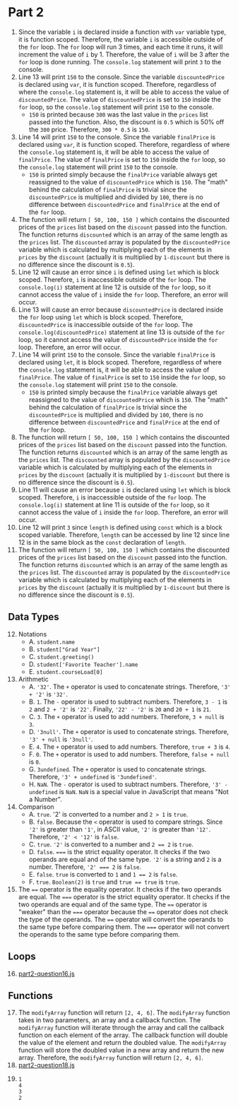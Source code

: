 # Part 2

1. Since the variable `i` is declared inside a function with `var` variable
   type, it is function scoped. Therefore, the variable `i` is accessible
   outside of the `for` loop. The `for` loop will run 3 times, and each time it
   runs, it will increment the value of `i` by 1. Therefore, the value of `i`
   will be 3 after the `for` loop is done running. The `console.log` statement
   will print `3` to the console.
2. Line 13 will print `150` to the console. Since the variable `discountedPrice`
   is declared using `var`, it is function scoped. Therefore, regardless of
   where the `console.log` statement is, it will be able to access the value of
   `discountedPrice`. The value of `discountedPrice` is set to `150` inside the
   `for` loop, so the `console.log` statement will print `150` to the console.
    - `150` is printed because `300` was the last value in the `prices` list
      passed into the function. Also, the discount is `0.5` which is 50% off the
      `300` price. Therefore, `300 * 0.5` is `150`.
3. Line 14 will print `150` to the console. Since the variable `finalPrice` is
   declared using `var`, it is function scoped. Therefore, regardless of where
   the `console.log` statement is, it will be able to access the value of
   `finalPrice`. The value of `finalPrice` is set to `150` inside the `for`
   loop, so the `console.log` statement will print `150` to the console.
    - `150` is printed simply because the `finalPrice` variable always get
      reassigned to the value of `discountedPrice` which is `150`. The "math"
      behind the calculation of `finalPrice` is trivial since the
      `discountedPrice` is multiplied and divided by `100`, there is no
      difference between `discountedPrice` and `finalPrice` at the end of the
      `for` loop.
4.  The function will return `[ 50, 100, 150 ]` which contains the discounted
    prices of the `prices` list based on the `discount` passed into the
    function. The function returns `discounted` which is an array of the same
    length as the `prices` list. The `discounted` array is populated by the
    `discountedPrice` variable which is calculated by multiplying each of the
    elements in `prices` by the `discount` (actually it is multiplied by
    `1-discount` but there is no difference since the discount is `0.5`).
5. Line 12 will cause an error since `i` is defined using `let` which is block
   scoped. Therefore, `i` is inaccessible outside of the `for` loop. The
   `console.log(i)` statement at line 12 is outside of the `for` loop, so it
   cannot access the value of `i` inside the `for` loop. Therefore, an error
   will occur.
6. Line 13 will cause an error because `discountedPrice` is declared inside the
   `for` loop using `let` which is block scoped. Therefore, `discountedPrice` is
   inaccessible outside of the `for` loop. The `console.log(discountedPrice)`
   statement at line 13 is outside of the `for` loop, so it cannot access the
   value of `discountedPrice` inside the `for` loop. Therefore, an error will
    occur.
7. Line 14 will print `150` to the console. Since the variable `finalPrice` is
   declared using `let`, it is block scoped. Therefore, regardless of where the
   `console.log` statement is, it will be able to access the value of
   `finalPrice`. The value of `finalPrice` is set to `150` inside the `for`
   loop, so the `console.log` statement will print `150` to the console.
    - `150` is printed simply because the `finalPrice` variable always get
      reassigned to the value of `discountedPrice` which is `150`. The "math"
      behind the calculation of `finalPrice` is trivial since the
      `discountedPrice` is multiplied and divided by `100`, there is no
      difference between `discountedPrice` and `finalPrice` at the end of the
      `for` loop.
8. The function will return `[ 50, 100, 150 ]` which contains the discounted
    prices of the `prices` list based on the `discount` passed into the
    function. The function returns `discounted` which is an array of the same
    length as the `prices` list. The `discounted` array is populated by the
    `discountedPrice` variable which is calculated by multiplying each of the
    elements in `prices` by the `discount` (actually it is multiplied by
    `1-discount` but there is no difference since the discount is `0.5`).
9. Line 11 will cause an error because `i` is declared using `let` which is
   block scoped. Therefore, `i` is inaccessible outside of the `for` loop. The
   `console.log(i)` statement at line 11 is outside of the `for` loop, so it
   cannot access the value of `i` inside the `for` loop. Therefore, an error
   will occur.
10. Line 12 will print `3` since `length` is defined using `const` which is
    a block scoped variable. Therefore, `length` can be accessed by line 12
    since line 12 is in the same block as the `const` declaration of `length`.
11. The function will return `[ 50, 100, 150 ]` which contains the discounted
    prices of the `prices` list based on the `discount` passed into the
    function. The function returns `discounted` which is an array of the same
    length as the `prices` list. The `discounted` array is populated by the
    `discountedPrice` variable which is calculated by multiplying each of the
    elements in `prices` by the `discount` (actually it is multiplied by
    `1-discount` but there is no difference since the discount is `0.5`).

## Data Types

12. Notations
    - A. `student.name`
    - B. `student["Grad Year"]`
    - C. `student.greeting()`
    - D. `student['Favorite Teacher'].name`
    - E. `student.courseLoad[0]`
13. Arithmetic
    - A. `'32'`. The `+` operator is used to concatenate strings. Therefore,
      `'3' + '2'` is `'32'`.
    - B. `1`. The `-` operator is used to subtract numbers. Therefore, `3 - 1`
      is `2` and `2 + '2'` is `'22'`. Finally, `'22' - '2'` is `20` and `20 + 1`
      is `21`.
    - C. `3`. The `+` operator is used to add numbers. Therefore, `3 + null` is
      `3`.
    - D. `'3null'`. The `+` operator is used to concatenate strings. Therefore,
      `'3' + null` is `'3null'`.
    - E. `4`. The `+` operator is used to add numbers. Therefore, `true + 3` is
      `4`.
    - F. `0`. The `+` operator is used to add numbers. Therefore, `false + null`
      is `0`.
    - G. `3undefined`. The `+` operator is used to concatenate strings.
      Therefore, `'3' + undefined` is `'3undefined'`.
    - H. `NaN`. The `-` operator is used to subtract numbers. Therefore,
      `'3' - undefined` is `NaN`. `NaN` is a special value in JavaScript that
      means "Not a Number".
14. Comparison
    - A. `true`. '2' is converted to a number and `2 > 1` is `true`.
    - B. `false`. Because the `<` operator is used to compare strings. Since
      `'2'` is greater than `'1'`, in ASCII value, `'2'` is greater than `'12'`.
      Therefore, `'2' < '12'` is `false`.
    - C. `true`. `'2'` is converted to a number and `2 == 2` is `true`.
    - D. `false`. `===` is the strict equality operator. It checks if the two
      operands are equal and of the same type. `'2'` is a string and `2` is a
      number. Therefore, `'2' === 2` is `false`.
    - E. `false`. `true` is converted to `1` and `1 == 2` is `false`.
    - F. `true`. `Boolean(2)` is `true` and `true == true` is `true`.
15. The `==` operator is the equality operator. It checks if the two operands
    are equal. The `===` operator is the strict equality operator. It checks if
    the two operands are equal and of the same type. The `==` operator is
    "weaker" than the `===` operator because the `==` operator does not check
    the type of the operands. The `==` operator will convert the operands to
    the same type before comparing them. The `===` operator will not convert
    the operands to the same type before comparing them.

## Loops

16. [part2-question16.js](./part2-question16.js)

## Functions

17. The `modifyArray` function will return `[2, 4, 6]`. The `modifyArray`
    function takes in two parameters, an array and a callback function. The
    `modifyArray` function will iterate through the array and call the callback
    function on each element of the array. The callback function will double
    the value of the element and return the doubled value. The `modifyArray`
    function will store the doubled value in a new array and return the new
    array. Therefore, the `modifyArray` function will return `[2, 4, 6]`.
18. [part2-question18.js](./part2-question18.js)
19. ```
    1
    4
    3
    2
    ```

